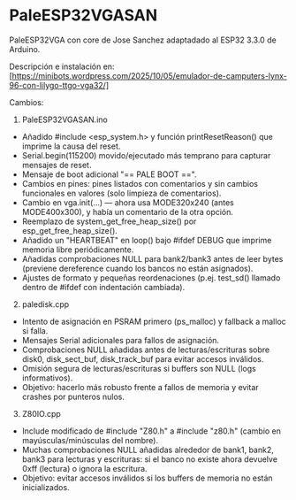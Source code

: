 # PaleESP32VGASAN
PaleESP32VGA con core de Jose Sanchez adaptadado al ESP32 3.3.0 de Arduino.

Descripción e instalación en: [https://minibots.wordpress.com/2025/10/05/emulador-de-camputers-lynx-96-con-lilygo-ttgo-vga32/]

Cambios: 
1. PaleESP32VGASAN.ino
- Añadido #include <esp_system.h> y función printResetReason() que imprime la causa del reset.
- Serial.begin(115200) movido/ejecutado más temprano para capturar mensajes de reset.
- Mensaje de boot adicional "== PALE BOOT ==".
- Cambios en pines: pines listados con comentarios y sin cambios funcionales en valores (solo limpieza de comentarios).
- Cambio en vga.init(...) — ahora usa MODE320x240 (antes MODE400x300), y había un comentario de la otra opción.
- Reemplazo de system_get_free_heap_size() por esp_get_free_heap_size().
- Añadido un "HEARTBEAT" en loop() bajo #ifdef DEBUG que imprime memoria libre periódicamente.
- Añadidas comprobaciones NULL para bank2/bank3 antes de leer bytes (previene dereference cuando los bancos no están asignados).
- Ajustes de formato y pequeñas reordenaciones (p.ej. test_sd() llamado dentro de #ifdef con indentación cambiada).

2. paledisk.cpp
- Intento de asignación en PSRAM primero (ps_malloc) y fallback a malloc si falla.
- Mensajes Serial adicionales para fallos de asignación.
- Comprobaciones NULL añadidas antes de lecturas/escrituras sobre disk0, disk_sect_buf, disk_track_buf para evitar accesos inválidos.
- Omisión segura de lecturas/escrituras si buffers son NULL (logs informativos).
- Objetivo: hacerlo más robusto frente a fallos de memoria y evitar crashes por punteros nulos.

3. Z80IO.cpp
- Include modificado de #include "Z80.h" a #include "z80.h" (cambio en mayúsculas/minúsculas del nombre).
- Muchas comprobaciones NULL añadidas alrededor de bank1, bank2, bank3 para lecturas y escrituras: si el banco no existe ahora devuelve 0xff (lectura) o ignora la escritura.
- Objetivo: evitar accesos inválidos si los buffers de memoria no están inicializados.
